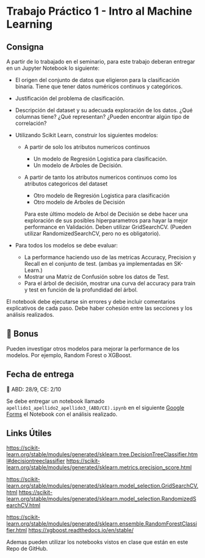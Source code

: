 # Trabajo Práctico 1 - Intro al Machine Learning

## Consigna

A partir de lo trabajado en el seminario, para este trabajo deberan entregar en un Jupyter Notebook lo siguiente:

- El origen del conjunto de datos que eligieron para la clasificación binaria. Tiene que tener datos numéricos continuos y categóricos.

- Justificación del problema de clasificación.
- Descripción del dataset y su adecuada exploración de los datos. ¿Qué columnas tiene? ¿Qué representan? ¿Pueden encontrar algún tipo de correlación?

- Utilizando Scikit Learn, construir los siguientes modelos:

  - A partir de solo los atributos numericos continuos

    - Un modelo de Regresión Logistica para clasificación.
    - Un modelo de Arboles de Decisión.
  
  - A partir de tanto los atributos numericos continuos como los atributos categoricos del dataset

    - Otro modelo de Regresión Logistica para clasificación
    - Otro modelo de Arboles de Decisión

    Para este último modelo de Arbol de Decisión se debe hacer una exploración de sus posibles hiperparametros para hayar la mejor performance en Validación. Deben utilizar GridSearchCV. (Pueden utilizar RandomizedSearchCV, pero no es obligatorio).

- Para todos los modelos se debe evaluar:
  - La performance haciendo uso de las metricas Accuracy, Precision y Recall en el conjunto de test. (ambas ya implementadas en SK-Learn.)
  - Mostrar una Matriz de Confusión sobre los datos de Test.
  - Para el árbol de decisión, mostrar una curva del accuracy para train y test en función de la profundidad del árbol.

El notebook debe ejecutarse sin errores y debe incluir comentarios explicativos de cada paso. Debe haber cohesión entre las secciones y los análisis realizados.

## 🔋 Bonus

Pueden investigar otros modelos para mejorar la performance de los modelos. Por ejemplo, Random Forest o XGBoost.

## Fecha de entrega

📅 ABD: 28/9, CE: 2/10

Se debe entregar un notebook llamado `apellido1_apellido2_apellido3_(ABD/CE).ipynb` en el siguiente [Google Forms](https://forms.gle/9Ko9zgWeFq8coYVx9) el Notebook con el análisis realizado.

## Links Útiles

https://scikit-learn.org/stable/modules/generated/sklearn.tree.DecisionTreeClassifier.html#decisiontreeclassifier
https://scikit-learn.org/stable/modules/generated/sklearn.metrics.precision_score.html

https://scikit-learn.org/stable/modules/generated/sklearn.model_selection.GridSearchCV.html
https://scikit-learn.org/stable/modules/generated/sklearn.model_selection.RandomizedSearchCV.html

https://scikit-learn.org/stable/modules/generated/sklearn.ensemble.RandomForestClassifier.html
https://xgboost.readthedocs.io/en/stable/

Ademas pueden utilizar los notebooks vistos en clase que están en este Repo de GitHub.
